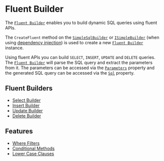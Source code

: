 # Fluent Builder

The [`Fluent Builder`](../../../api-docs/netcore/Dapper.SimpleSqlBuilder.FluentBuilder.ISimpleFluentBuilder.yml) enables you to build dynamic SQL queries using fluent APIs.

The `CreateFluent` method on the [`SimpleSqlBuilder`](../../../api-docs/netcore/Dapper.SimpleSqlBuilder.SimpleBuilder.yml) or [`ISimpleBuilder`](../../../api-docs/di/Dapper.SimpleSqlBuilder.DependencyInjection.ISimpleBuilder.yml) (when using [dependency injection](../../configuration/dependency-injection.md)) is used to create a new [`Fluent Builder`](../../../api-docs/netcore/Dapper.SimpleSqlBuilder.FluentBuilder.ISimpleFluentBuilder.yml) instance.

Using fluent APIs you can build `SELECT`, `INSERT`, `UPDATE` and `DELETE` queries. The [`Fluent Builder`](../../../api-docs/netcore/Dapper.SimpleSqlBuilder.FluentBuilder.ISimpleFluentBuilder.yml) will parse the SQL query and extract the parameters from it. The parameters can be accessed via the [`Parameters`](../../../api-docs/netcore/Dapper.SimpleSqlBuilder.Builder.yml#Dapper_SimpleSqlBuilder_Builder_Parameters) property and the generated SQL query can be accessed via the [`Sql`](../../../api-docs/netcore/Dapper.SimpleSqlBuilder.Builder.yml#Dapper_SimpleSqlBuilder_Builder_Sql) property.

## Fluent Builders

- [Select Builder](select-builder.md)
- [Insert Builder](insert-builder.md)
- [Update Builder](update-builder.md)
- [Delete Builder](delete-builder.md)

## Features

- [Where Filters](where-filters.md)
- [Conditional Methods](conditional-methods.md)
- [Lower Case Clauses](lower-case-clauses.md)
